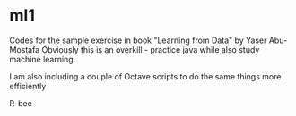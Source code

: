 ml1
===

Codes for the sample exercise in book "Learning from Data" by Yaser Abu-Mostafa
Obviously this is an overkill - practice java while also study machine learning.

I am also including a couple of Octave scripts to do the same things more efficiently

 R-bee

